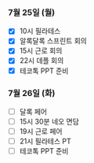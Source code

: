 ### 7월 25일 (월)
- [x] 10시 필라테스
- [x] 알록달록 스프린트 회의
- [x] 15시 근로 회의
- [x] 22시 데플 회의
- [x] 테코톡 PPT 준비

### 7월 26일 (화)
- [ ] 달록 페어
- [ ] 15시 30분 네오 면담
- [ ] 19시 근로 페어
- [ ] 21시 필라테스 PT
- [ ] 테코톡 PPT 준비
